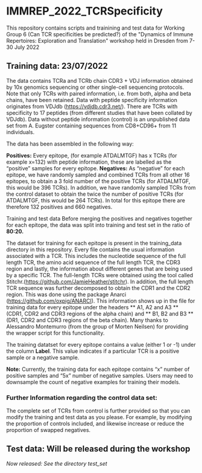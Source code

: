 # IMMREP_2022_TCRSpecificity

This repository contains scripts and trainining and test data for Working Group 6 (Can TCR specificities be predicted?) of the "Dynamics of Immune Repertoires: Exploration and Translation" workshop held in Dresden from 7-30 July 2022


## Training data: 23/07/2022

The data contains TCRa and TCRb chain CDR3 + VDJ information obtained by 10x genomics sequencing or other single-cell sequencing protocols. Note that only TCRs with paired information, i.e. from both, alpha and beta chains, have been retained.
Data with peptide specificity information originates from VDJdb (https://vdjdb.cdr3.net/). There are TCRs with specificity to 17 peptides (from different studies that have been collated by VDJdb). Data without peptide information (control) is an unpublished data set from A. Eugster containing sequences from CD8+CD96+ from 11 individuals.  

The data has been assembled in the following way: 

**Positives:** 
Every epitope, (for example ATDALMTGF) has x TCRs (for example x=132) with peptide information, these are labelled as the “positive” samples for every epitope.
**Negatives:** 
As “negative” for each epitope, we have randomly sampled and combined TCRs from all other 16 epitopes, to obtain a 3 fold number of the positive TCRs (for ATDALMTGF, this would be 396 TCRs). In addition, we have randomly sampled TCRs from the control dataset to obtain the twice the number of positive TCRs (for ATDALMTGF, this would be 264 TCRs). In total for this epitope there are therefore 132 positives and 660 negatives.

Training and test data
Before merging the positives and negatives together for each epitope, the data was split into training and test set in the ratio of **80:20.**

The dataset for training for each epitope is present in the training_data directory in this repository. Every file contains the usual information associated with a TCR. This includes the nucleotide sequence of the full length TCR, the amino acid sequence of the full length TCR, the CDR3 region and lastly, the information about different genes that are being used by a specific TCR. The full-length TCRs were obtained using the tool called Stitchr.(https://github.com/JamieHeather/stitchr).
In addition, the full length TCR sequence was further decomposed to obtain the CDR1 and the CDR2 region. This was done using the package Anarci (https://github.com/oxpig/ANARCI). This information shows up in the file for training data for every epitope under the headers ** A1, A2 and A3 **(CDR1, CDR2 and CDR3 regions of the alpha chain) and ** B1, B2 and B3 **(DR1, CDR2 and CDR3 regions of the beta chain).
Many thanks to Alessandro Montemurro (from the group of Morten Neilsen) for providing the wrapper script for this functionality.

The training datatset for every epitope contains a value (either 1 or -1) under the column **Label**. This value indicates if a particular TCR is a positive sample or a negative sample.

**Note:** Currently, the training data for each epitope contains “x” number of positive samples and “5x” number of negative samples. Users may need to downsample the count of negative examples for training their models.

### Further Information regarding the control data set: 
The complete set of TCRs from control is further provided so that you can modify the training and test data as you please. For example, by modifying the proportion of controls included, and likewise increase or reduce the proportion of swapped negatives. 

## Test data: Will be released during the workshop
*Now released: See the directory test_set*
